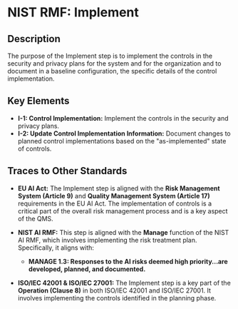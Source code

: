 # NIST RMF: Implement

## Description

The purpose of the Implement step is to implement the controls in the security and privacy plans for the system and for the organization and to document in a baseline configuration, the specific details of the control implementation.

## Key Elements

*   **I-1: Control Implementation:** Implement the controls in the security and privacy plans.
*   **I-2: Update Control Implementation Information:** Document changes to planned control implementations based on the "as-implemented" state of controls.

## Traces to Other Standards

*   **EU AI Act:** The Implement step is aligned with the **Risk Management System (Article 9)** and **Quality Management System (Article 17)** requirements in the EU AI Act. The implementation of controls is a critical part of the overall risk management process and is a key aspect of the QMS.

*   **NIST AI RMF:** This step is aligned with the **Manage** function of the NIST AI RMF, which involves implementing the risk treatment plan. Specifically, it aligns with:
    *   **MANAGE 1.3: Responses to the AI risks deemed high priority...are developed, planned, and documented.**

*   **ISO/IEC 42001 & ISO/IEC 27001:** The Implement step is a key part of the **Operation (Clause 8)** in both ISO/IEC 42001 and ISO/IEC 27001. It involves implementing the controls identified in the planning phase.

